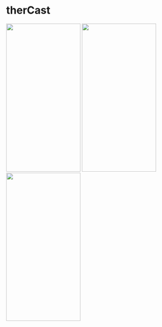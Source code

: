 # therCast


<img src="https://user-images.githubusercontent.com/67198296/173175420-83c6ab6c-5ddf-431f-a999-19c4225961fd.jpg" width="200" height="400" />    <img src="https://user-images.githubusercontent.com/67198296/173175423-3a9a9b8f-6edf-4110-8037-2783f1f982b6.jpg" width="200" height="400" />  
<img src="https://user-images.githubusercontent.com/67198296/173175425-7b8c880c-89d6-4942-a0d5-051c035fef07.jpg" width="200" height="400" />
